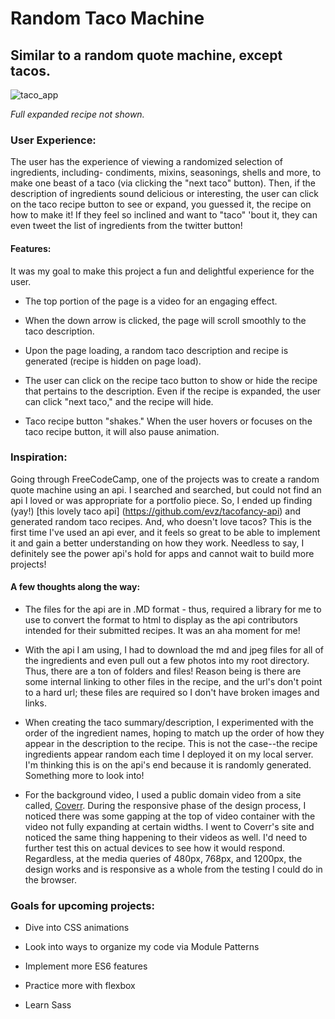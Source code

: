 # Random Taco Machine

## Similar to a random quote machine, except tacos. 

![taco_app](https://cloud.githubusercontent.com/assets/19316487/22968247/ab99e238-f337-11e6-89fe-841131dcecb3.jpg)

_Full expanded recipe not shown._

### User Experience:
The user has the experience of viewing a randomized selection of ingredients, including- condiments, mixins, seasonings, shells and more, to make one beast of a taco (via clicking the "next taco" button). Then, if the description of ingredients sound delicious or interesting, the user can click on the taco recipe button to see or expand, you guessed it, the recipe on how to make it! If they feel so inclined and want to "taco" 'bout it, they can even tweet the list of ingredients from the twitter button!

#### Features:
It was my goal to make this project a fun and delightful experience for the user. 

* The top portion of the page is a video for an engaging effect.

* When the down arrow is clicked, the page will scroll smoothly to the taco description.

* Upon the page loading, a random taco description and recipe is generated (recipe is hidden on page load). 

* The user can click on the recipe taco button to show or hide the recipe that pertains to the description. Even if the recipe is expanded, the user can click "next taco," and the recipe will hide. 

* Taco recipe button "shakes." When the user hovers or focuses on the taco recipe button, it will also pause animation.

### Inspiration:
Going through FreeCodeCamp, one of the projects was to create a random quote machine using an api. I searched and searched, but could not find an api I loved or was appropriate for a portfolio piece. So, I ended up finding (yay!) [this lovely taco api] (https://github.com/evz/tacofancy-api) and generated random taco recipes. And, who doesn't love tacos? This is the first time I've used an api ever, and it feels so great to be able to implement it and gain a better understanding on how they work. Needless to say, I definitely see the power api's hold for apps and cannot wait to build more projects!

#### A few thoughts along the way:
* The files for the api are in .MD format - thus, required a library for me to use to convert the format to html to display as the api contributors intended for their submitted recipes. It was an aha moment for me!

* With the api I am using, I had to download the md and jpeg files for all of the ingredients and even pull out a few photos into my root directory. Thus, there are a ton of folders and files! Reason being is there are some internal linking to other files in the recipe, and the url's don't point to a hard url; these files are required so I don't have broken images and links.

* When creating the taco summary/description, I experimented with the order of the ingredient names, hoping to match up the order of how they appear in the description to the recipe. This is not the case--the recipe ingredients appear random each time I deployed it on my local server. I'm thinking this is on the api's end because it is randomly generated. Something more to look into!

* For the background video, I used a public domain video from a site called, [Coverr](https://coverr.co). During the responsive phase of the design process, I noticed there was some gapping at the top of video container with the video not fully expanding at certain widths. I went to Coverr's site and noticed the same thing happening to their videos as well. I'd need to further test this on actual devices to see how it would respond. Regardless, at the media queries of 480px, 768px, and 1200px, the design works and is responsive as a whole from the testing I could do in the browser.

### Goals for upcoming projects:
* Dive into CSS animations

* Look into ways to organize my code via Module Patterns

* Implement more ES6 features

* Practice more with flexbox

* Learn Sass
